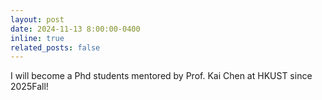 ```yaml
---
layout: post
date: 2024-11-13 8:00:00-0400
inline: true
related_posts: false
---
```


I will become a Phd students mentored by Prof. Kai Chen at HKUST since 2025Fall!

